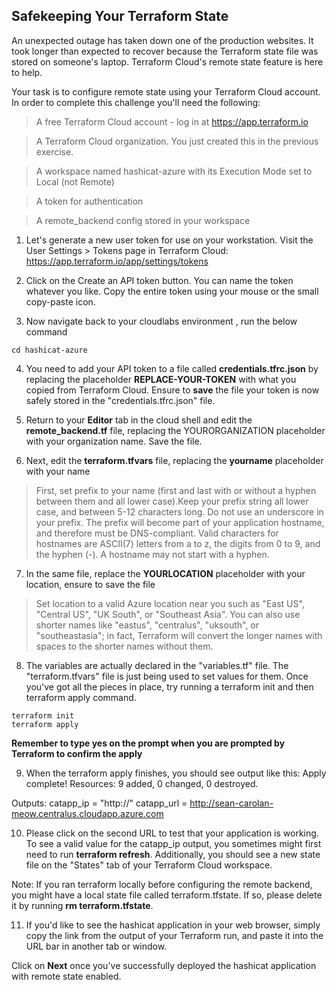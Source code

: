 ## Safekeeping Your Terraform State

An unexpected outage has taken down one of the production websites. It took longer than expected to recover because the Terraform state file was stored on someone's laptop. Terraform Cloud's remote state feature is here to help.

Your task is to configure remote state using your Terraform Cloud account. In order to complete this challenge you'll need the following:
>A free Terraform Cloud account - log in at https://app.terraform.io

>A Terraform Cloud organization. You just created this in the previous exercise.

>A workspace named hashicat-azure with its Execution Mode set to Local (not Remote)

>A token for authentication

>A  remote_backend config stored in your workspace


1. Let's generate a new user token for use on your workstation. Visit the User Settings > Tokens page in Terraform Cloud:
https://app.terraform.io/app/settings/tokens

2. Click on the Create an API token button. You can name the token whatever you like. Copy the entire token using your mouse or the small copy-paste icon.

3. Now navigate back to your cloudlabs environment , run the below command
 ```
 cd hashicat-azure
 ```

4. You need to add your API token to a file called **credentials.tfrc.json**  by replacing the placeholder **REPLACE-YOUR-TOKEN** with what you copied from Terraform Cloud. Ensure to **save** the file your token is now safely stored in the "credentials.tfrc.json" file.

5. Return to your **Editor** tab in the cloud shell and edit the **remote_backend.tf** file, replacing the YOURORGANIZATION placeholder with your organization name. Save the file.
  
6. Next, edit the **terraform.tfvars** file, replacing the **yourname** placeholder with your name

>First, set prefix to your name (first and last with or without a hyphen between them and all lower case).Keep your prefix string all lower case, and between 5-12 characters long. Do not use an underscore in your prefix.
The prefix will become part of your application hostname, and therefore must be DNS-compliant. Valid characters for hostnames are ASCII(7) letters from a to z, the digits from 0 to 9, and the hyphen (-). A hostname may not start with a hyphen.

 
7. In the same file, replace the **YOURLOCATION** placeholder with your location, ensure to save the file
 
>Set location to a valid Azure location near you such as "East US", "Central US", "UK South", or "Southeast Asia". You can also use shorter names like "eastus", "centralus", "uksouth", or "southeastasia"; in fact, Terraform will convert the longer names with spaces to the shorter names without them.

8. The variables are actually declared in the "variables.tf" file. The "terraform.tfvars" file is just being used to set values for them.
Once you've got all the pieces in place, try running a terraform init and then terraform apply command.

 ```
terraform init
terraform apply
```
 
**Remember to type yes on the prompt when you are prompted by Terraform to confirm the apply**

9. When the terraform apply finishes, you should see output like this:
Apply complete! Resources: 9 added, 0 changed, 0 destroyed.

Outputs:
catapp_ip = "http://"
catapp_url = http://sean-carolan-meow.centralus.cloudapp.azure.com

10. Please click on the second URL to test that your application is working.
To see a valid value for the catapp_ip output, you sometimes might first need to run **terraform refresh**.
Additionally, you should see a new state file on the "States" tab of your Terraform Cloud workspace.

Note: If you ran terraform locally before configuring the remote backend, you might have a local state file called terraform.tfstate. If so, please delete it by running **rm terraform.tfstate**.

11. If you'd like to see the hashicat application in your web browser, simply copy the link from the output of your Terraform run, and paste it into the URL bar in another tab or window.

Click on **Next** once you've successfully deployed the hashicat application with remote state enabled.
